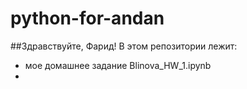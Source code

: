 # python-for-andan

##Здравствуйте, Фарид! В этом репозитории лежит:
- мое домашнее задание Blinova_HW_1.ipynb
- 

  
